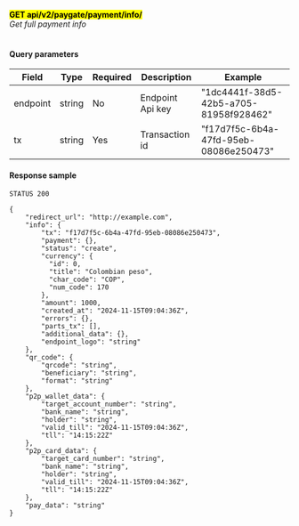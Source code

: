 **<mark>GET api/v2/paygate/payment/info/</mark><br/>**
*Get full payment info<br/><br/>*

#### Query parameters

| Field    | Type          | Required | Description      | Example                                |
|----------|---------------|----------|------------------|----------------------------------------|
| endpoint | string <uuid> | No       | Endpoint Api key | "1dc4441f-38d5-42b5-a705-81958f928462" |
| tx       | string <uuid> | Yes      | Transaction id   | "f17d7f5c-6b4a-47fd-95eb-08086e250473" | 

#### Response sample
```
STATUS 200

{
    "redirect_url": "http://example.com",
    "info": {
        "tx": "f17d7f5c-6b4a-47fd-95eb-08086e250473",
        "payment": {},
        "status": "create",
        "currency": {
          "id": 0,
          "title": "Colombian peso",
          "char_code": "COP",
          "num_code": 170
        },
        "amount": 1000,
        "created_at": "2024-11-15T09:04:36Z",
        "errors": {},
        "parts_tx": [],
        "additional_data": {},
        "endpoint_logo": "string"
    },
    "qr_code": {
        "qrcode": "string",
        "beneficiary": "string",
        "format": "string"
    },
    "p2p_wallet_data": {
        "target_account_number": "string",
        "bank_name": "string",
        "holder": "string",
        "valid_till": "2024-11-15T09:04:36Z",
        "tll": "14:15:22Z"
    },
    "p2p_card_data": {
        "target_card_number": "string",
        "bank_name": "string",
        "holder": "string",
        "valid_till": "2024-11-15T09:04:36Z",
        "tll": "14:15:22Z"
    },
    "pay_data": "string"
}
```